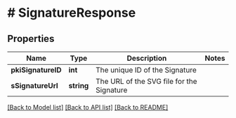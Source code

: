# # SignatureResponse

## Properties

Name | Type | Description | Notes
------------ | ------------- | ------------- | -------------
**pkiSignatureID** | **int** | The unique ID of the Signature |
**sSignatureUrl** | **string** | The URL of the SVG file for the Signature |

[[Back to Model list]](../../README.md#models) [[Back to API list]](../../README.md#endpoints) [[Back to README]](../../README.md)
